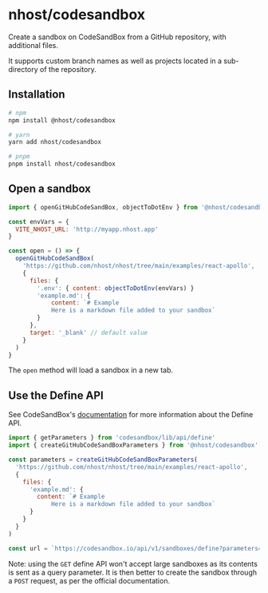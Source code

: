 # nhost/codesandbox

Create a sandbox on CodeSandBox from a GitHub repository, with additional files.

It supports custom branch names as well as projects located in a sub-directory of the repository.

## Installation

```sh
# npm
npm install @nhost/codesandbox

# yarn
yarn add nhost/codesandbox

# pnpm
pnpm install nhost/codesandbox
```

## Open a sandbox

```js
import { openGitHubCodeSandBox, objectToDotEnv } from '@nhost/codesandbox'

const envVars = {
  VITE_NHOST_URL: 'http://myapp.nhost.app'
}

const open = () => {
  openGitHubCodeSandBox(
    'https://github.com/nhost/nhost/tree/main/examples/react-apollo',
    {
      files: {
        '.env': { content: objectToDotEnv(envVars) }
        'example.md': {
            content: `# Example
            Here is a markdown file added to your sandbox`
        }
      },
      target: '_blank' // default value
    }
  )
}

```

The `open` method will load a sandbox in a new tab.

## Use the Define API

See CodeSandBox's [documentation](https://codesandbox.io/docs/importing#define-api) for more information about the Define API.

```js
import { getParameters } from 'codesandbox/lib/api/define'
import { createGitHubCodeSandBoxParameters } from '@nhost/codesandbox'

const parameters = createGitHubCodeSandBoxParameters(
  'https://github.com/nhost/nhost/tree/main/examples/react-apollo',
  {
    files: {
      'example.md': {
        content: `# Example
            Here is a markdown file added to your sandbox`
      }
    }
  }
)

const url = `https://codesandbox.io/api/v1/sandboxes/define?parameters=${parameters}`
```

Note: using the `GET` define API won't accept large sandboxes as its contents is sent as a query parameter.
It is then better to create the sandbox through a `POST` request, as per the official documentation.
